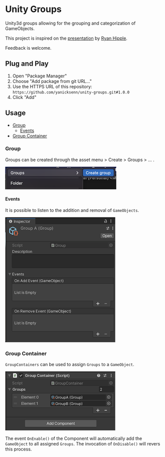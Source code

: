 # Unity Groups
Unity3d groups allowing for the grouping and categorization of GameObjects.

This project is inspired on the [presentation](https://youtu.be/raQ3iHhE_Kk?t=1673) by [Ryan Hipple](https://twitter.com/roboryantron).

Feedback is welcome.

## Plug and Play
1. Open "Package Manager"
2. Choose "Add package from git URL..."
3. Use the HTTPS URL of this repository:
   `https://github.com/yanicksenn/unity-groups.git#1.0.0`
4. Click "Add"

## Usage
- [Group](#user-content-group)
   - [Events](#user-content-events)
- [Group Container](#user-content-group-container)

### Group

Groups can be created through the asset menu > Create > Groups > ... .

![Asset menu](./Documentation/asset-menu.png)

#### Events

It is possible to listen to the addition and removal of `GameObjects`.

![Asset menu](./Documentation/group.png)

### Group Container

`GroupContainers` can be used to assign `Groups` to a `GameObject`.

![Context menu asset](./Documentation/group-container.png)

The event `OnEnable()` of the Component will automatically add the `GameObject` to all assigned `Groups`.
The invocation of `OnDisable()` will revers this process.



